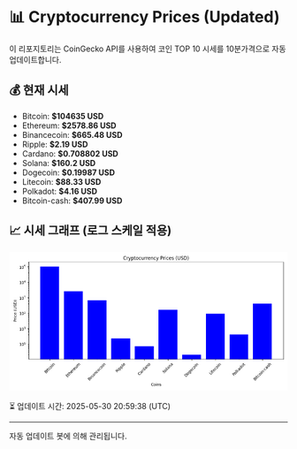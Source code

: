 
# 📊 Cryptocurrency Prices (Updated)

이 리포지토리는 CoinGecko API를 사용하여 코인 TOP 10 시세를 10분가격으로 자동 업데이트합니다.

## 💰 현재 시세
- Bitcoin: **$104635 USD**
- Ethereum: **$2578.86 USD**
- Binancecoin: **$665.48 USD**
- Ripple: **$2.19 USD**
- Cardano: **$0.708802 USD**
- Solana: **$160.2 USD**
- Dogecoin: **$0.19987 USD**
- Litecoin: **$88.33 USD**
- Polkadot: **$4.16 USD**
- Bitcoin-cash: **$407.99 USD**

## 📈 시세 그래프 (로그 스케일 적용)
![Crypto Prices](crypto_prices.png)

⏳ 업데이트 시간: 2025-05-30 20:59:38 (UTC)

---
자동 업데이트 봇에 의해 관리됩니다.
